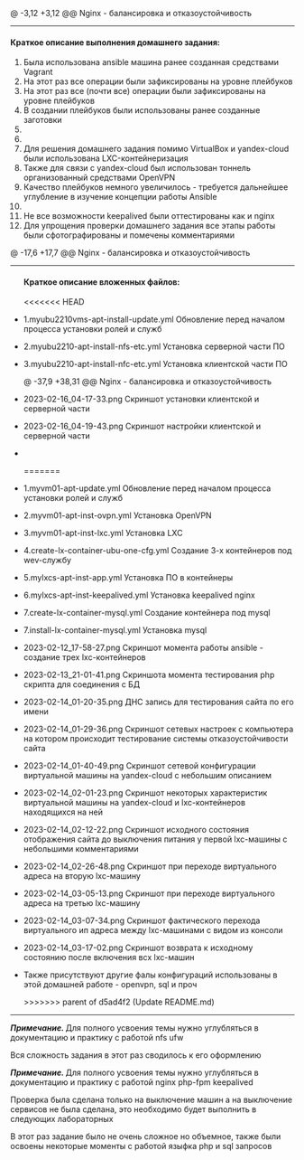 @ -3,12 +3,12 @@ Nginx - балансировка и отказоустойчивость</h3>
<hr>
<h4>Краткое описание выполнения домашнего задания:</h4>
<ol><li>Была использована ansible машина ранее созданная средствами Vagrant</li>
<li>На этот раз все операции были зафиксированы на уровне плейбуков</li>
<li>На этот раз все (почти все) операции были зафиксированы на уровне плейбуков</li>
<li>В создании плейбуков были использованы ранее созданные заготовки</li>
<li></li>
<li></li>
<li>Для решения домашнего задания помимо VirtualBox и yandex-cloud были использована LXC-контейнеризация</li>
<li>Также для связи с yandex-cloud был использован тоннель организованный средствами OpenVPN</li>
<li>Качество плейбуков немного увеличилось - требуется дальнейшее углубление в изучение концепции работы Ansible</li>
<li></li>
<li>Не все возможности keepalived были оттестированы как и nginx</li>
<li>Для упрощения проверки домашнего задания все этапы работы были сфотографированы и помечены комментариями</li>
</ol>

@ -17,6 +17,7 @@ Nginx - балансировка и отказоустойчивость</h3>
<hr>
<ul>
<h4>Краткое описание вложенных файлов:</h4>
<<<<<<< HEAD
<li><p>1.myubu2210vms-apt-install-update.yml Обновление перед началом процесса установки ролей и служб</p></li>
<li><p>2.myubu2210-apt-install-nfs-etc.yml Установка серверной части ПО</p></li>
<li><p>3.myubu2210-apt-install-nfc-etc.yml Установка клиентской части ПО</p></li>
@ -37,9 +38,31 @@ Nginx - балансировка и отказоустойчивость</h3>
<li><p>2023-02-16_04-17-33.png Скриншот установки клиентской и серверной части</p></li>
<li><p>2023-02-16_04-19-43.png Скриншот настройки клиентской и серверной части </p></li>
<li><p></p></li>
=======
<li><p>1.myvm01-apt-update.yml Обновление перед началом процесса установки ролей и служб</p></li>
<li><p>2.myvm01-apt-inst-ovpn.yml Установка OpenVPN</p></li>
<li><p>3.myvm01-apt-inst-lxc.yml Установка LXC</p></li>
<li><p>4.create-lx-container-ubu-one-cfg.yml Создание 3-х контейнеров под wev-службу</p></li>
<li><p>5.mylxcs-apt-inst-app.yml Установка ПО в контейнеры</p></li>
<li><p>6.mylxcs-apt-inst-keepalived.yml Установка keepalived nginx  <p></li>
<li><p>7.create-lx-container-mysql.yml Создание контейнера под mysql</p></li>
<li><p>7.install-lx-container-mysql.yml Установка mysql</p></li>
<li><p>2023-02-12_17-58-27.png Скриншот момента работы ansible - создание трех lxc-контейнеров</p></li>
<li><p>2023-02-13_21-01-41.png Скриншота момента тестирования php скрипта для соединения с БД</p></li>
<li><p>2023-02-14_01-20-35.png ДНС запись для тестирования сайта по его имени</p></li>
<li><p>2023-02-14_01-29-36.png Скриншот сетевых настроек с компьютера на котором происходит тестирование системы отказоустойчивости сайта </p></li>
<li><p>2023-02-14_01-40-49.png Скриншот сетевой конфигурации виртуальной машины на yandex-cloud с небольшим описанием</p></li>
<li><p>2023-02-14_02-01-23.png Скриншот некоторых характеристик виртуальной машины на yandex-cloud и lxc-контейнеров находящихся на ней</p></li>
<li><p>2023-02-14_02-12-22.png Скриншот исходного состояния отображения сайта до выключения питания у первой lxc-машины с небольшими комментариями</p></li>
<li><p>2023-02-14_02-26-48.png Скриншот при переходе  виртуального адреса на вторую lxc-машину </p></li>
<li><p>2023-02-14_03-05-13.png Скриншот при переходе  виртуального адреса на третью lxc-машину</p></li>
<li><p>2023-02-14_03-07-34.png Скриншот фактического перехода виртуального ип адреса между lxc-машинами с видом из консоли</p></li>
<li><p>2023-02-14_03-17-02.png Скриншот возврата к исходному состоянию после включения всх lxc-машин </p></li>
<li><p>Также присутствуют другие фалы конфигураций использованы в этой домашней работе - openvpn, sql и проч</p></li>
>>>>>>> parent of d5ad4f2 (Update README.md)
</ul>
<hr>
<p><i><b>Примечание. </b></i>Для полного усвоения темы нужно углубляться в документацию и практику с работой nfs ufw</p>
<p></p>
<p>Вся сложность задания в этот раз сводилось к его оформлению</p>
<p><i><b>Примечание. </b></i>Для полного усвоения темы нужно углубляться в документацию и практику с работой nginx php-fpm keepalived</p>
<p>Проверка была сделана только на выключение машин а на выключение сервисов не была сделана, это необходимо будет выполнить в следующих лабораторных</p>
<p>В этот раз задание было не очень сложное но объемное, также были освоены некоторые моменты с работой языфка php и sql запросов</p>
